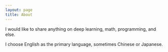 ```yaml
---
layout: page
title: About
---
```


I would like to share anything on deep learning, math, programming, and else.

I choose English as the primary language, sometimes Chinese or Japanese.
